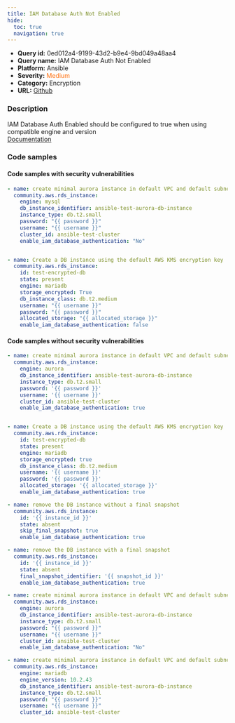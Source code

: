 ```yaml
---
title: IAM Database Auth Not Enabled
hide:
  toc: true
  navigation: true
---
```


<style>
  .highlight .hll {
    background-color: #ff171742;
  }
  .md-content {
    max-width: 1100px;
    margin: 0 auto;
  }
</style>

-   **Query id:** 0ed012a4-9199-43d2-b9e4-9bd049a48aa4
-   **Query name:** IAM Database Auth Not Enabled
-   **Platform:** Ansible
-   **Severity:** <span style="color:#ff7213">Medium</span>
-   **Category:** Encryption
-   **URL:** [Github](https://github.com/Checkmarx/kics/tree/master/assets/queries/ansible/aws/iam_database_auth_not_enabled)

### Description
IAM Database Auth Enabled should be configured to true when using compatible engine and version<br>
[Documentation](https://docs.ansible.com/ansible/latest/collections/community/aws/rds_instance_module.html)

### Code samples
#### Code samples with security vulnerabilities
```yaml title="Positive test num. 1 - yaml file" hl_lines="9 22"
- name: create minimal aurora instance in default VPC and default subnet group
  community.aws.rds_instance:
    engine: mysql
    db_instance_identifier: ansible-test-aurora-db-instance
    instance_type: db.t2.small
    password: "{{ password }}"
    username: "{{ username }}"
    cluster_id: ansible-test-cluster
    enable_iam_database_authentication: "No"


- name: Create a DB instance using the default AWS KMS encryption key
  community.aws.rds_instance:
    id: test-encrypted-db
    state: present
    engine: mariadb
    storage_encrypted: True
    db_instance_class: db.t2.medium
    username: "{{ username }}"
    password: "{{ password }}"
    allocated_storage: "{{ allocated_storage }}"
    enable_iam_database_authentication: false

```


#### Code samples without security vulnerabilities
```yaml title="Negative test num. 1 - yaml file"
- name: create minimal aurora instance in default VPC and default subnet group
  community.aws.rds_instance:
    engine: aurora
    db_instance_identifier: ansible-test-aurora-db-instance
    instance_type: db.t2.small
    password: '{{ password }}'
    username: '{{ username }}'
    cluster_id: ansible-test-cluster
    enable_iam_database_authentication: true


- name: Create a DB instance using the default AWS KMS encryption key
  community.aws.rds_instance:
    id: test-encrypted-db
    state: present
    engine: mariadb
    storage_encrypted: true
    db_instance_class: db.t2.medium
    username: '{{ username }}'
    password: '{{ password }}'
    allocated_storage: '{{ allocated_storage }}'
    enable_iam_database_authentication: true

- name: remove the DB instance without a final snapshot
  community.aws.rds_instance:
    id: '{{ instance_id }}'
    state: absent
    skip_final_snapshot: true
    enable_iam_database_authentication: true

- name: remove the DB instance with a final snapshot
  community.aws.rds_instance:
    id: '{{ instance_id }}'
    state: absent
    final_snapshot_identifier: '{{ snapshot_id }}'
    enable_iam_database_authentication: true

- name: create minimal aurora instance in default VPC and default subnet group
  community.aws.rds_instance:
    engine: aurora
    db_instance_identifier: ansible-test-aurora-db-instance
    instance_type: db.t2.small
    password: "{{ password }}"
    username: "{{ username }}"
    cluster_id: ansible-test-cluster
    enable_iam_database_authentication: "No"

- name: create minimal aurora instance in default VPC and default subnet group
  community.aws.rds_instance:
    engine: mariadb
    engine_version: 10.2.43
    db_instance_identifier: ansible-test-aurora-db-instance
    instance_type: db.t2.small
    password: "{{ password }}"
    username: "{{ username }}"
    cluster_id: ansible-test-cluster

```
